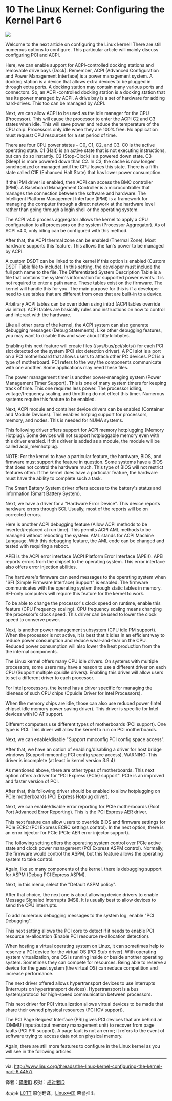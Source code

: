 10 The Linux Kernel: Configuring the Kernel Part 6
================================================================================
![](http://www.linux.org/attachments/slide-jpeg.464/)

Welcome to the next article on configuring the Linux kernel! There are still numerous options to configure. This particular article will mainly discuss configuring PCI and ACPI.

Here, we can enable support for ACPI-controlled docking stations and removable drive bays (Dock). Remember, ACPI (Advanced Configuration and Power Management Interface) is a power management system. A docking station is a device that allows extra devices to be plugged in through extra ports. A docking station may contain many various ports and connectors. So, an ACPI-controlled docking station is a docking station that has its power managed by ACPI. A drive bay is a set of hardware for adding hard-drives. This too can be managed by ACPI.

Next, we can allow ACPI to be used as the idle manager for the CPU (Processor). This will cause the processor to enter the ACPI C2 and C3 states when idle. This will save power and reduce the temperature of the CPU chip. Processors only idle when they are 100% free. No application must request CPU resources for a set period of time.

There are four CPU power states – C0, C1, C2, and C3. C0 is the active operating state. C1 (Halt) is an active state that is not executing instructions, but can do so instantly. C2 (Stop-Clock) is a powered down state. C3 (Sleep) is more powered down than C2. In C3, the cache is now longer synchronized or managed until the CPU leaves this state. There is a fifth state called C1E (Enhanced Halt State) that has lower power consumption.

If the IPMI driver is enabled, then ACPI can access the BMC controller (IPMI). A Baseboard Management Controller is a microcontroller that manages the connection between the software and hardware. The Intelligent Platform Management Interface (IPMI) is a framework for managing the computer through a direct network at the hardware level rather than going through a login shell or the operating system.

The ACPI v4.0 process aggregator allows the kernel to apply a CPU configuration to all processors on the system (Processor Aggregator). As of ACPI v4.0, only idling can be configured with this method.

After that, the ACPI thermal zone can be enabled (Thermal Zone). Most hardware supports this feature. This allows the fan's power to be managed by ACPI.

A custom DSDT can be linked to the kernel if this option is enabled (Custom DSDT Table file to include). In this setting, the developer must include the full path name to the file. The Differentiated System Description Table is a file that contains the system's information for supported power events. It is not required to enter a path name. These tables exist on the firmware. The kernel will handle this for you. The main purpose for this is if a developer need to use tables that are different from ones that are built-in to a device.

Arbitrary ACPI tables can be overridden using initrd (ACPI tables override via initrd). ACPI tables are basically rules and instructions on how to control and interact with the hardware.

Like all other parts of the kernel, the ACPI system can also generate debugging messages (Debug Statements). Like other debugging features, you may want to disable this and save about fifty kilobytes.

Enabling this next feature will create files (/sys/bus/pci/slots/) for each PCI slot detected on the system (PCI slot detection driver). A PCI slot is a port on a PCI motherboard that allows users to attach other PC devices. PCI is a type of motherboard. PCI refers to the way the components communicate with one another. Some applications may need these files.

The power management timer is another power-managing system (Power Management Timer Support). This is one of many system timers for keeping track of time. This one requires less power. The processor idling, voltage/frequency scaling, and throttling do not effect this timer. Numerous systems require this feature to be enabled.

Next, ACPI module and container device drivers can be enabled (Container and Module Devices). This enables hotplug support for processors, memory, and nodes. This is needed for NUMA systems.

This following driver offers support for ACPI memory hotplugging (Memory Hotplug). Some devices will not support hotpluggable memory even with this driver enabled. If this driver is added as a module, the module will be called acpi_memhotplug.

NOTE: For the kernel to have a particular feature, the hardware, BIOS, and firmware must support the feature in question. Some systems have a BIOS that does not control the hardware much. This type of BIOS will not restrict features often. If the kernel does have a particular feature, the hardware must have the ability to complete such a task.

The Smart Battery System driver offers access to the battery's status and information (Smart Battery System).

Next, we have a driver for a "Hardware Error Device". This device reports hardware errors through SCI. Usually, most of the reports will be on corrected errors.

Here is another ACPI debugging feature (Allow ACPI methods to be inserted/replaced at run time). This permits ACPI AML methods to be managed without rebooting the system. AML stands for ACPI Machine Language. With this debugging feature, the AML code can be changed and tested with requiring a reboot.

APEI is the ACPI error interface (ACPI Platform Error Interface (APEI)). APEI reports errors from the chipset to the operating system. This error interface also offers error injection abilities.

The hardware's firmware can send messages to the operating system when "SFI (Simple Firmware Interface) Support" is enabled. The firmware communicates with the operating system through static tables in memory. SFI-only computers will require this feature for the kernel to work.

To be able to change the processor's clock speed on runtime, enable this feature (CPU Frequency scaling). CPU frequency scaling means changing the processor's clock speed. This driver can be used to lower the clock speed to conserve power.

Next, is another power management subsystem (CPU idle PM support). When the processor is not active, it is best that it idles in an efficient way to reduce power consumption and reduce wear-and-tear on the CPU. Reduced power consumption will also lower the heat production from the the internal components.

The Linux kernel offers many CPU idle drivers. On systems with multiple processors, some users may have a reason to use a different driver on each CPU (Support multiple cpuidle drivers). Enabling this driver will allow users to set a different driver to each processor.

For Intel processors, the kernel has a driver specific for managing the idleness of such CPU chips (Cpuidle Driver for Intel Processors).

When the memory chips are idle, those can also use reduced power (Intel chipset idle memory power saving driver). This driver is specific for Intel devices with IO AT support.

Different computers use different types of motherboards (PCI support). One type is PCI. This driver will allow the kernel to run on PCI motherboards.

Next, we can enable/disable "Support mmconfig PCI config space access".

After that, we have an option of enabling/disabling a driver for host bridge windows (Support mmconfig PCI config space access). WARNING: This driver is incomplete (at least in kernel version 3.9.4)

As mentioned above, there are other types of motherboards. This next option offers a driver for "PCI Express (PCIe) support". PCIe is an improved and faster version of PCI.

After that, this following driver should be enabled to allow hotplugging on PCIe motherboards (PCI Express Hotplug driver).

Next, we can enable/disable error reporting for PCIe motherboards (Root Port Advanced Error Reporting). This is the PCI Express AER driver.

This next feature can allow users to override BIOS and firmware settings for PCIe ECRC (PCI Express ECRC settings control). In the next option, there is an error injector for PCIe (PCIe AER error injector support).

The following setting offers the operating system control over PCIe active state and clock power management (PCI Express ASPM control). Normally, the firmware would control the ASPM, but this feature allows the operating system to take control.

Again, like so many components of the kernel, there is debugging support for ASPM (Debug PCI Express ASPM).

Next, in this menu, select the "Default ASPM policy".

After that choice, the next one is about allowing device drivers to enable Message Signaled Interrupts (MSI). It is usually best to allow devices to send the CPU interrupts.

To add numerous debugging messages to the system log, enable "PCI Debugging".

This next setting allows the PCI core to detect if it needs to enable PCI resource re-allocation (Enable PCI resource re-allocation detection).

When hosting a virtual operating system on Linux, it can sometimes help to reserve a PCI device for the virtual OS (PCI Stub driver). With operating system virtualization, one OS is running inside or beside another operating system. Sometimes they can compete for resources. Being able to reserve a device for the guest system (the virtual OS) can reduce competition and increase performance.

The next driver offered allows hypertransport devices to use interrupts (Interrupts on hypertransport devices). Hypertransport is a bus system/protocol for high-speed communication between processors.

This next driver for PCI virtualization allows virtual devices to be made that share their owned physical resources (PCI IOV support).

The PCI Page Request Interface (PRI) gives PCI devices that are behind an IOMMU (input/output memory management unit) to recover from page faults (PCI PRI support). A page fault is not an error; it refers to the event of software trying to access data not on physical memory.

Again, there are still more features to configure in the Linux kernel as you will see in the following articles.

--------------------------------------------------------------------------------

via: http://www.linux.org/threads/the-linux-kernel-configuring-the-kernel-part-6.4457/

译者：[译者ID](https://github.com/译者ID) 校对：[校对者ID](https://github.com/校对者ID)

本文由 [LCTT](https://github.com/LCTT/TranslateProject) 原创翻译，[Linux中国](http://linux.cn/) 荣誉推出